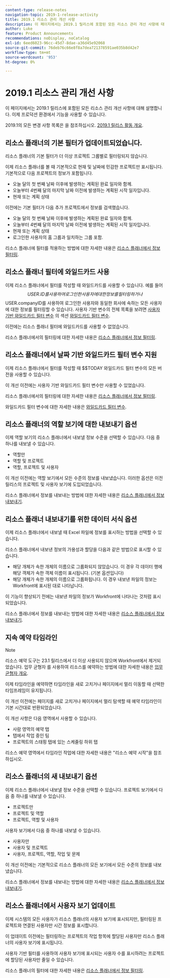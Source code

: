 ```yaml
---
content-type: release-notes
navigation-topic: 2019-1-release-activity
title: 2019.1 리소스 관리 개선 사항
description: 이 페이지에서는 2019.1 릴리스에 포함된 모든 리소스 관리 개선 사항에 대해 설명합니다. 이제 프로덕션 환경에서 기능을 사용할 수 있습니다.
author: Luke
feature: Product Announcements
recommendations: noDisplay, noCatalog
exl-id: 6eed6023-96cc-45d7-8dae-a36d45e92068
source-git-commit: 76deb76c66e8f8a7dea721378591ae035b8d42e7
workflow-type: tm+mt
source-wordcount: '953'
ht-degree: 0%

---
```


# 2019.1 리소스 관리 개선 사항

이 페이지에서는 2019.1 릴리스에 포함된 모든 리소스 관리 개선 사항에 대해 설명합니다. 이제 프로덕션 환경에서 기능을 사용할 수 있습니다.

2019.1의 모든 변경 사항 목록은 을 참조하십시오. [2019.1 릴리스 활동 개요](../../../../product-announcements/product-releases/quarterly-release-archive/2019.1-release-activity/2019.1-release-activity-overview.md).

## 리소스 플래너의 기본 필터가 업데이트되었습니다.

리소스 플래너의 기본 필터가 더 이상 프로젝트 그룹별로 필터링되지 않습니다.

이제 리소스 플래너를 볼 때 기본적으로 현재 및 날짜에 민감한 프로젝트만 표시됩니다. 기본적으로 다음 프로젝트의 정보가 포함됩니다.

* 오늘 달의 첫 번째 날짜 이후에 발생하는 계획된 완료 일자와 함께.
* 오늘부터 4번째 달의 마지막 날짜 이전에 발생하는 계획된 시작 일자입니다.
* 현재 또는 계획 상태

이전에는 기본 필터가 다음 추가 프로젝트에서 정보를 검색했습니다.

* 오늘 달의 첫 번째 날짜 이후에 발생하는 계획된 완료 일자와 함께.
* 오늘부터 4번째 달의 마지막 날짜 이전에 발생하는 계획된 시작 일자입니다.
* 현재 또는 계획 상태
* 로그인한 사용자의 홈 그룹과 일치하는 그룹 포함.

리소스 플래너에 필터를 적용하는 방법에 대한 자세한 내용은 [리소스 플래너에서 정보 필터링](../../../../resource-mgmt/resource-planning/filter-resource-planner.md).

## 리소스 플래너 필터에 와일드카드 사용

이제 리소스 플래너에서 필터를 작성할 때 와일드카드를 사용할 수 있습니다. 예를 들어 $$USER.ID를 사용하여 로그인한 사용자에 대한 정보를 필터링하거나 $$USER.companyID를 사용하여 로그인한 사용자와 동일한 회사에 속하는 모든 사용자에 대한 정보를 필터링할 수 있습니다. 사용자 기반 변수의 전체 목록을 보려면 [사용자 기반 와일드카드 필터 변수](../../../../reports-and-dashboards/reports/reporting-elements/understand-wildcard-filter-variables.md#user-based-variables) 의 섹션 [와일드카드 필터 변수](../../../../reports-and-dashboards/reports/reporting-elements/understand-wildcard-filter-variables.md).

이전에는 리소스 플래너 필터에 와일드카드를 사용할 수 없었습니다.

리소스 플래너에서의 필터링에 대한 자세한 내용은 [리소스 플래너에서 정보 필터링](../../../../resource-mgmt/resource-planning/filter-resource-planner.md).

<!--
<iframe class="mt-media" src="assets/290697527?title=0&byline=0&portrait=0" width="640px" height="360px" frameborder="0" allowfullscreen></iframe>
-->

## 리소스 플래너에서 날짜 기반 와일드카드 필터 변수 지원

이제 리소스 플래너에서 필터를 작성할 때 $$TODAY 와일드카드 필터 변수의 모든 버전을 사용할 수 있습니다.

이 개선 이전에는 사용자 기반 와일드카드 필터 변수만 사용할 수 있었습니다.

리소스 플래너에서의 필터링에 대한 자세한 내용은 [리소스 플래너에서 정보 필터링](../../../../resource-mgmt/resource-planning/filter-resource-planner.md).

와일드카드 필터 변수에 대한 자세한 내용은 [와일드카드 필터 변수](../../../../reports-and-dashboards/reports/reporting-elements/understand-wildcard-filter-variables.md).

## 리소스 플래너의 역할 보기에 대한 내보내기 옵션

이제 역할 보기의 리소스 플래너에서 내보낼 정보 수준을 선택할 수 있습니다. 다음 중 하나를 내보낼 수 있습니다.

* 역할만
* 역할 및 프로젝트
* 역할, 프로젝트 및 사용자

이 개선 이전에는 역할 보기에서 모든 수준의 정보를 내보냈습니다. 이러한 옵션은 이전 릴리스의 프로젝트 및 사용자 보기에 도입되었습니다.

리소스 플래너에서 정보를 내보내는 방법에 대한 자세한 내용은 [리소스 플래너에서 정보 내보내기](../../../../resource-mgmt/resource-planning/export-resource-planner.md).

## 리소스 플래너 내보내기를 위한 데이터 서식 옵션

이제 리소스 플래너에서 내보낼 때 Excel 파일에 정보를 표시하는 방법을 선택할 수 있습니다.

리소스 플래너에서 내보낸 정보의 가용성과 할당을 다음과 같은 방법으로 표시할 수 있습니다.

* 해당 개체가 속한 개체의 이름으로 그룹화되지 않았습니다. 이 경우 각 데이터 행에 해당 객체가 속한 객체 이름이 표시됩니다. (기본 옵션입니다)
* 해당 개체가 속한 개체의 이름으로 그룹화됩니다. 이 경우 내보낸 파일의 정보는 Workfront에 표시된 대로 나타납니다.

이 기능이 향상되기 전에는 내보낸 파일의 정보가 Workfront에 나타나는 것처럼 표시되었습니다.

리소스 플래너에서 정보를 내보내는 방법에 대한 자세한 내용은 [리소스 플래너에서 정보 내보내기](../../../../resource-mgmt/resource-planning/export-resource-planner.md).

## 지속 예약 타임라인

>[!NOTE]
>
>리소스 예약 도구는 23.1 릴리스에서 더 이상 사용되지 않으며 Workfront에서 제거되었습니다. 업무 균형자 를 사용하여 리소스를 예약하는 방법에 대한 자세한 내용은 [업무 균형자 개요](../../../../resource-mgmt/workload-balancer/overview-workload-balancer.md).

이제 타임라인을 예약하면 타임라인을 새로 고치거나 페이지에서 멀리 이동할 때 선택한 타임프레임이 유지됩니다.

이 개선 이전에는 페이지를 새로 고치거나 페이지에서 멀리 탐색할 때 예약 타임라인이 기본 시간대로 반환되었습니다.

이 개선 사항은 다음 영역에서 사용할 수 있습니다.

* 사람 영역의 예약 탭
* 탭에서 작업 중인 팀
* 프로젝트의 스태핑 탭에 있는 스케줄링 하위 탭

리소스 예약 영역에서 타임라인 작업에 대한 자세한 내용은 &quot;리소스 예약 시작&quot;을 참조하십시오.

## 리소스 플래너의 새 내보내기 옵션

이제 리소스 플래너에서 내보낼 정보 수준을 선택할 수 있습니다. 프로젝트 보기에서 다음 중 하나를 내보낼 수 있습니다.

* 프로젝트만
* 프로젝트 및 역할
* 프로젝트, 역할 및 사용자

사용자 보기에서 다음 중 하나를 내보낼 수 있습니다.

* 사용자만
* 사용자 및 프로젝트
* 사용자, 프로젝트, 역할, 작업 및 문제

이 개선 이전에는 기본적으로 리소스 플래너의 모든 보기에서 모든 수준의 정보를 내보냈습니다.

리소스 플래너에서 정보를 내보내는 방법에 대한 자세한 내용은 [리소스 플래너에서 정보 내보내기](../../../../resource-mgmt/resource-planning/export-resource-planner.md).

## 리소스 플래너에서 사용자 보기 업데이트

이제 시스템의 모든 사용자가 리소스 플래너의 사용자 보기에 표시되지만, 필터링된 프로젝트와 연결된 사용자만 시간 정보를 표시합니다.

이 업데이트 이전에는 필터링하는 프로젝트의 작업 항목에 할당된 사용자만 리소스 플래너의 사용자 보기에 표시됩니다.

사용자 기반 필터를 사용하여 사용자 보기에 표시되는 사용자 수를 표시하려는 프로젝트에 할당된 사용자만 줄일 수 있습니다.

리소스 플래너의 필터에 대한 자세한 내용은 [리소스 플래너에서 정보 필터링](../../../../resource-mgmt/resource-planning/filter-resource-planner.md).
